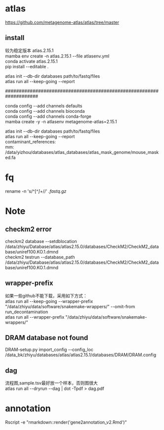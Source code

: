 # atlas
https://github.com/metagenome-atlas/atlas/tree/master  
## install
较为稳定版本  atlas.2.15.1   
mamba env create -n atlas.2.15.1 --file atlasenv.yml  
conda activate atlas.2.15.1   
pip install --editable .  

atlas init --db-dir databases path/to/fastq/files    
atlas run all --keep-going  --report     

####################################################################


conda config --add channels defaults  
conda config --add channels bioconda  
conda config --add channels conda-forge  
mamba create -y -n atlasenv metagenome-atlas=2.15.1  



atlas init --db-dir databases path/to/fastq/files  
atlas run all --keep-going  --report   
contaminant_references:  
     mm: /data/yizhou/databases/atlas_databases/atlas_mask_genome/mouse_masked.fa  

# fq
 rename -n 's/^[^_]+_//' *.fastq.gz*
# Note
## checkm2 error  
checkm2 database --setdblocation /data/zhiyu/Database/atlas/atlas2.15.0/databases/CheckM2/CheckM2_database/uniref100.KO.1.dmnd   
checkm2 testrun --database_path /data/zhiyu/Database/atlas/atlas2.15.0/databases/CheckM2/CheckM2_database/uniref100.KO.1.dmnd 

## wrapper-prefix
如果一些github不能下载，采用如下方式：  
atlas run all --keep-going --wrapper-prefix "/data/zhiyu/data/software/snakemake-wrappers/" --omit-from run_decontamination   
atlas run all --wrapper-prefix "/data/zhiyu/data/software/snakemake-wrappers/"  
## DRAM database not found
DRAM-setup.py import_config --config_loc /data_bk/zhiyu/databases/atlas/atlas2.15.1/databases/DRAM/DRAM.config
## dag
流程图,sample.tsv最好放一个样本，否则图很大  
atlas run all --dryrun --dag | dot -Tpdf > dag.pdf  


# annotation
Rscript -e "rmarkdown::render('gene2annotation_v2.Rmd')"
